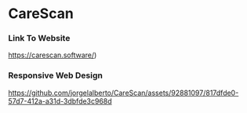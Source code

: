 # CareScan
### Link To Website
https://carescan.software/)
### Responsive Web Design
https://github.com/jorgelalberto/CareScan/assets/92881097/817dfde0-57d7-412a-a31d-3dbfde3c968d



